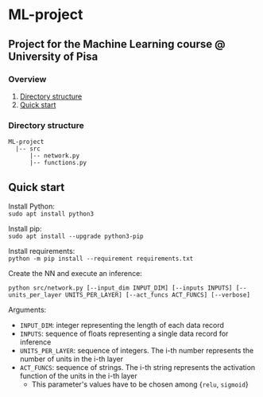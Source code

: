# ML-project
Project for the Machine Learning course @ University of Pisa
---

### Overview
1. [Directory structure](#directory-structure)
2. [Quick start](#quick-start)

### Directory structure
```
ML-project
  |-- src
      |-- network.py
      |-- functions.py
```

## Quick start
Install Python:<br>
`sudo apt install python3`

Install pip:<br>
`sudo apt install --upgrade python3-pip`

Install requirements:<br>
`python -m pip install --requirement requirements.txt`

Create the NN and execute an inference:<br>
```
python src/network.py [--input_dim INPUT_DIM] [--inputs INPUTS] [--units_per_layer UNITS_PER_LAYER] [--act_funcs ACT_FUNCS] [--verbose]
```

Arguments:
* `INPUT_DIM`: integer representing the length of each data record
* `INPUTS`: sequence of floats representing a single data record for inference
* `UNITS_PER_LAYER`:  sequence of integers. The i-th number represents the number of units in the i-th layer
* `ACT_FUNCS`: sequence of strings. The i-th string represents the activation function of the units in the i-th layer
    * This parameter's values have to be chosen among {`relu`, `sigmoid`}
